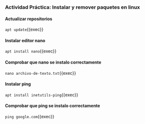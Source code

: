 ### Actividad Práctica: Instalar y remover paquetes en linux

#### Actualizar repositorios

`apt update`{{exec}}

#### Instalar editor nano
`apt install nano`{{exec}}

#### Comprobar que nano se instalo correctamente
`nano archivo-de-texto.txt`{{exec}}

#### Instalar ping
`apt install inetutils-ping`{{exec}}

#### Comprobar que ping se instalo correctamente
`ping google.com`{{exec}}

